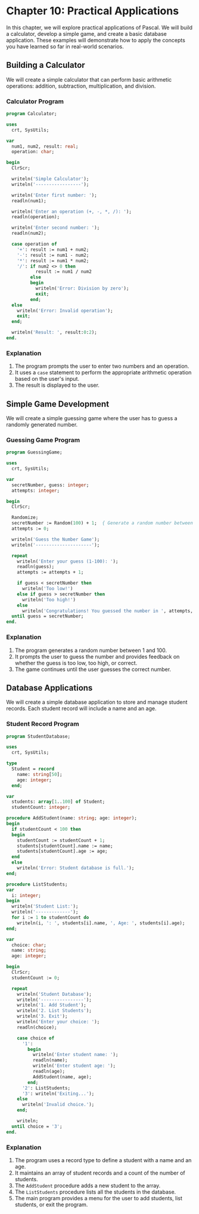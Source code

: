 # Chapter 10: Practical Applications

In this chapter, we will explore practical applications of Pascal. We will build a calculator, develop a simple game, and create a basic database application. These examples will demonstrate how to apply the concepts you have learned so far in real-world scenarios.

## Building a Calculator

We will create a simple calculator that can perform basic arithmetic operations: addition, subtraction, multiplication, and division.

### Calculator Program

```pascal
program Calculator;

uses
  crt, SysUtils;

var
  num1, num2, result: real;
  operation: char;

begin
  ClrScr;

  writeln('Simple Calculator');
  writeln('-----------------');

  writeln('Enter first number: ');
  readln(num1);

  writeln('Enter an operation (+, -, *, /): ');
  readln(operation);

  writeln('Enter second number: ');
  readln(num2);

  case operation of
    '+': result := num1 + num2;
    '-': result := num1 - num2;
    '*': result := num1 * num2;
    '/': if num2 <> 0 then
           result := num1 / num2
         else
         begin
           writeln('Error: Division by zero');
           exit;
         end;
  else
    writeln('Error: Invalid operation');
    exit;
  end;

  writeln('Result: ', result:0:2);
end.
```

### Explanation

1. The program prompts the user to enter two numbers and an operation.
2. It uses a `case` statement to perform the appropriate arithmetic operation based on the user's input.
3. The result is displayed to the user.

## Simple Game Development

We will create a simple guessing game where the user has to guess a randomly generated number.

### Guessing Game Program

```pascal
program GuessingGame;

uses
  crt, SysUtils;

var
  secretNumber, guess: integer;
  attempts: integer;

begin
  ClrScr;

  Randomize;
  secretNumber := Random(100) + 1;  { Generate a random number between 1 and 100 }
  attempts := 0;

  writeln('Guess the Number Game');
  writeln('---------------------');

  repeat
    writeln('Enter your guess (1-100): ');
    readln(guess);
    attempts := attempts + 1;

    if guess < secretNumber then
      writeln('Too low!')
    else if guess > secretNumber then
      writeln('Too high!')
    else
      writeln('Congratulations! You guessed the number in ', attempts, ' attempts.');
  until guess = secretNumber;
end.
```

### Explanation

1. The program generates a random number between 1 and 100.
2. It prompts the user to guess the number and provides feedback on whether the guess is too low, too high, or correct.
3. The game continues until the user guesses the correct number.

## Database Applications

We will create a simple database application to store and manage student records. Each student record will include a name and an age.

### Student Record Program

```pascal
program StudentDatabase;

uses
  crt, SysUtils;

type
  Student = record
    name: string[50];
    age: integer;
  end;

var
  students: array[1..100] of Student;
  studentCount: integer;

procedure AddStudent(name: string; age: integer);
begin
  if studentCount < 100 then
  begin
    studentCount := studentCount + 1;
    students[studentCount].name := name;
    students[studentCount].age := age;
  end
  else
    writeln('Error: Student database is full.');
end;

procedure ListStudents;
var
  i: integer;
begin
  writeln('Student List:');
  writeln('-------------');
  for i := 1 to studentCount do
    writeln(i, ': ', students[i].name, ', Age: ', students[i].age);
end;

var
  choice: char;
  name: string;
  age: integer;

begin
  ClrScr;
  studentCount := 0;

  repeat
    writeln('Student Database');
    writeln('----------------');
    writeln('1. Add Student');
    writeln('2. List Students');
    writeln('3. Exit');
    writeln('Enter your choice: ');
    readln(choice);

    case choice of
      '1':
        begin
          writeln('Enter student name: ');
          readln(name);
          writeln('Enter student age: ');
          readln(age);
          AddStudent(name, age);
        end;
      '2': ListStudents;
      '3': writeln('Exiting...');
    else
      writeln('Invalid choice.');
    end;

    writeln;
  until choice = '3';
end.
```

### Explanation

1. The program uses a record type to define a student with a name and an age.
2. It maintains an array of student records and a count of the number of students.
3. The `AddStudent` procedure adds a new student to the array.
4. The `ListStudents` procedure lists all the students in the database.
5. The main program provides a menu for the user to add students, list students, or exit the program.
